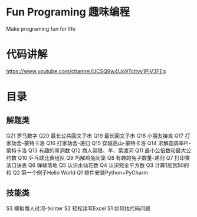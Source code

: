 # Fun Programing 趣味编程

Make programing fun for life

# 代码讲解
https://www.youtube.com/channel/UCSQ9w4Uo9Tcltvv1PIV3FEg

# 目录
## 解题类
Q21 罗马数字
Q20 最长公共回文子串
Q19 最长回文子串
Q18 小朋友接龙
Q17 打家劫舍-蒙特卡洛
Q16 打家劫舍-递归
Q15 穿越高山-蒙特卡洛
Q14 求解圆周率Pi-蒙特卡洛
Q13 有趣的黑洞数
Q12 商人带狼、羊、菜渡河
Q11 最小公倍数和最大公约数
Q10 乒乓球比赛组队
Q9 巧解鸡兔同笼
Q8 有趣的兔子数量-递归
Q7 打印乘法口诀表
Q6 弹球落地
Q5 认识水仙花数
Q4 认识完全平方数
Q3 计算1加到50的和
Q2 第一个例子Hello World
Q1 软件安装Python+PyCharm

## 技能类
S3 模拟商人过河-tkinter
S2 轻松读写Excel
S1 如何找代码问题

